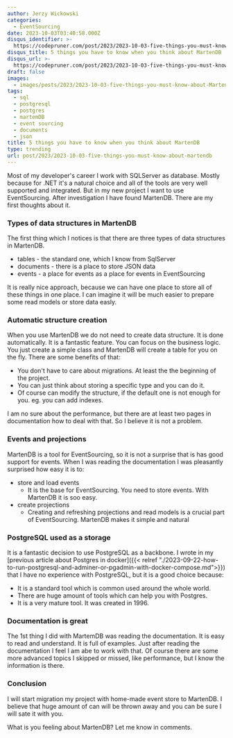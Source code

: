 ```yaml
---
author: Jerzy Wickowski
categories:
  - EventSourcing
date: 2023-10-03T03:40:58.000Z
disqus_identifier: >-
  https://codepruner.com/post/2023/2023-10-03-five-things-you-must-know-about-martendb
disqus_title: 5 things you have to know when you think about MartenDB
disqus_url: >-
  https://codepruner.com/post/2023/2023-10-03-five-things-you-must-know-about-martendb
draft: false
images:
  - images/posts/2023/2023-10-03-five-things-you-must-know-about-MartenDB.png
tags:
  - sql
  - postgresql
  - postgres
  - martemDB
  - event sourcing
  - documents
  - json
title: 5 things you have to know when you think about MartenDB
type: trending
url: post/2023/2023-10-03-five-things-you-must-know-about-martendb
---
```


Most of my developer's career I work with SQLServer as database. Mostly because for .NET it's a natural choice and all of the tools are very well supported and integrated. But in my new project I want to use EventSourcing. After investigation I have found MartenDB. There are my first thoughts about it.

### Types of data structures in MartenDB
The first thing which I notices is that there are three types of data structures in MartenDB. 
- tables - the standard one, which I know from SqlServer
- documents - there is a place to store JSON data
- events - a place for events as a place for events in EventSourcing

It is really nice approach, because we can have one place to store all of these things in one place. 
I can imagine it will be much easier to prepare some read models or store data easly.

### Automatic structure creation
When you use MartenDB we do not need to create data structure. It is done automatically. It is a fantastic feature. You can focus on the business logic. You just create a simple class and MartenDB will create a table for you on the fly. There are some benefits of that:

- You don't have to care about migrations. At least the the beginning of the project.
- You can just think about storing a specific type and you can do it.
- Of course can modify the structure, if the default one is not enough for you. eg. you can add indexes.

I am no sure about the performance, but there are at least two pages in documentation how to deal with that. So I believe it is not a problem. 

### Events and projections
MartenDB is a tool for EventSourcing, so it is not a surprise that is has good support for events. When I was reading the documentation I was pleasantly surprised how easy it is to:
- store and load events
  - It is the base for EventSourcing. You need to store events. With MartenDB it is soo easy.
- create projections 
  - Creating and refreshing projections and read models is a crucial part of EventSourcing. MartenDB makes it simple and natural

### PostgreSQL used as a storage
It is a fantastic decision to use PostgreSQL as a backbone. I wrote in my [previous article about Postgres in docker]({{< relref "./2023-09-22-how-to-run-postgresql-and-adminer-or-pgadmin-with-docker-compose.md">}}) that I have no experience with PostgreSQL, but it is a good choice because:
- It is a standard tool which is common used around the whole world.
- There are huge amount of tools which can help you with Postgres.
- It is a very mature tool. It was created in 1996.

### Documentation is great
The 1st thing I did with MartemDB was reading the documentation. It is easy to read and understand. It is full of examples. Just after reading the documentation I feel I am abe to work with that. Of course there are some more advanced topics I skipped or missed, like performance, but I know the information is there.

### Conclusion
I will start migration my project with home-made event store to MartenDB. I believe that huge amount of can will be thrown away and you can be sure I will sate it with you.

What is you feeling about MartenDB? Let me know in comments.
